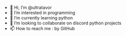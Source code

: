 - 👋 Hi, I’m @ultratavor
- 👀 I’m interested in programming 
- 🌱 I’m currently learning python
- 💞️ I’m looking to collaborate on discord python projects
- 📫 How to reach me : by GitHub

<!---
ultratavor/ultratavor is a ✨ special ✨ repository because its `README.md` (this file) appears on your GitHub profile.
You can click the Preview link to take a look at your changes.
--->
